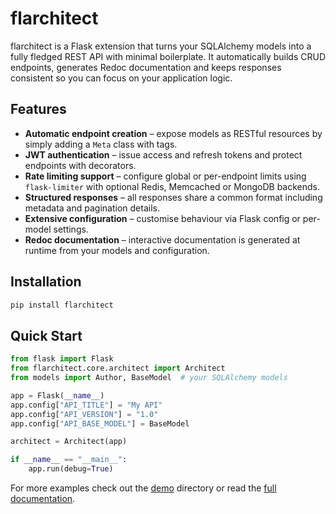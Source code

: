 # flarchitect

flarchitect is a Flask extension that turns your SQLAlchemy models into a fully fledged REST API with minimal boilerplate. It automatically builds CRUD endpoints, generates Redoc documentation and keeps responses consistent so you can focus on your application logic.

## Features

- **Automatic endpoint creation** – expose models as RESTful resources by simply adding a `Meta` class with tags.
- **JWT authentication** – issue access and refresh tokens and protect endpoints with decorators.
- **Rate limiting support** – configure global or per-endpoint limits using `flask-limiter` with optional Redis, Memcached or MongoDB backends.
- **Structured responses** – all responses share a common format including metadata and pagination details.
- **Extensive configuration** – customise behaviour via Flask config or per-model settings.
- **Redoc documentation** – interactive documentation is generated at runtime from your models and configuration.

## Installation

```bash
pip install flarchitect
```

## Quick Start

```python
from flask import Flask
from flarchitect.core.architect import Architect
from models import Author, BaseModel  # your SQLAlchemy models

app = Flask(__name__)
app.config["API_TITLE"] = "My API"
app.config["API_VERSION"] = "1.0"
app.config["API_BASE_MODEL"] = BaseModel

architect = Architect(app)

if __name__ == "__main__":
    app.run(debug=True)
```

For more examples check out the [demo](https://github.com/arched-dev/flarchitect/tree/master/demo) directory or read the [full documentation](docs/source/index.rst).
